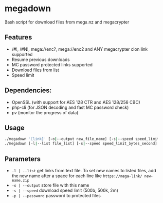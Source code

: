 # megadown

Bash script for download files from mega.nz and megacrypter

## Features

 * /#!, /#N!, mega://enc?, mega://enc2 and ANY megacrypter clon link supported
 * Resume previous downloads
 * MC password protected links supported
 * Download files from list
 * Speed limit

## Dependencies:

 * OpenSSL (with support for AES 128 CTR and AES 128/256 CBC)
 * php-cli (for JSON decoding and fast MC password check)
 * pv (monitor the progress of data)

## Usage

```bash
./megadown '[link]' [-o|--output new_file_name] [-s|--speed speed_limit_bytes_second] [-p|--password mc_url_pass]
./megadown [-l|--list file_list] [-s|--speed speed_limit_bytes_second] [-p|--password mc_url_pass]
```

## Parameters

 * `-l | --list`                  get links from text file. To set new names to listed files, add the new name after a space for each line like `https://mega-link/ new-name.zip`
 * `-o | --output`                store file with this name
 * `-s | --speed`                 download speed limit (500b, 500k, 2m)
 * `-p | --password`              password to protected files
